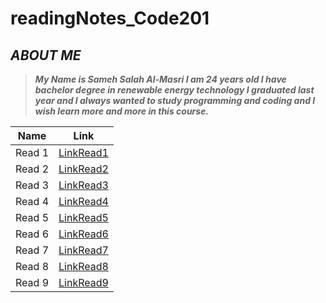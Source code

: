 # readingNotes_Code201
## ***ABOUT ME***
> ***My Name is Sameh Salah Al-Masri I am 24 years old I have bachelor degree in renewable energy technology I graduated last year and I always wanted to study programming and coding and I wish learn more and more in this course.***

Name | Link
------------ | -------------
Read 1 | [LinkRead1](https://samehmasri.github.io/readingNotes_Code201/read1)
Read 2 | [LinkRead2](https://samehmasri.github.io/readingNotes_Code201/read2)
Read 3 | [LinkRead3](https://samehmasri.github.io/readingNotes_Code201/read3)
Read 4 | [LinkRead4](https://samehmasri.github.io/readingNotes_Code201/read4)
Read 5 | [LinkRead5](https://samehmasri.github.io/readingNotes_Code201/read5)
Read 6 | [LinkRead6](https://samehmasri.github.io/readingNotes_Code201/read6)
Read 7 | [LinkRead7](https://samehmasri.github.io/readingNotes_Code201/read7)
Read 8 | [LinkRead8](https://samehmasri.github.io/readingNotes_Code201/read8)
Read 9 | [LinkRead9](https://samehmasri.github.io/readingNotes_Code201/read9)
